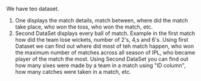 We have teo dataset.
  1) One displays the match details, match between, where did the match take place, who won the toss, who won the match, etc.
  2) Second DataSet displays every ball of match. Example in the first match how did the team lose wickets, number of 2's, 4,s and 6's.
Using first Dataset we can find out where did most of teh match happen, who won the maximum number of matches across all season of IPL, who became player of the match the most.
Using Second DataSet you can find out how many sixes were made by a team in a match using "ID column", how many catches were taken in a match, etc.

